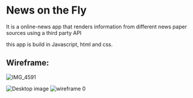 <h1>News on the Fly</h1>

<p> It is a online-news app that renders information from different news paper sources using a third party API</p>
<text> this app is build in Javascript, html and css. <text>
  
  

## Wireframe:
![IMG_4591](https://user-images.githubusercontent.com/20978259/59125634-eb434280-8930-11e9-89ec-c0f46b45356f.JPG)


![Desktop image](https://user-images.githubusercontent.com/20978259/59125589-c3ec7580-8930-11e9-8b93-a774e80955b0.JPG)
![wireframe 0](https://user-images.githubusercontent.com/20978259/59125480-7a9c2600-8930-11e9-92a1-88744a4f48e6.JPG)
